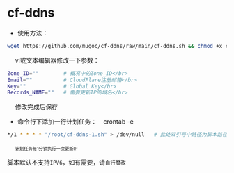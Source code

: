 # cf-ddns
* 使用方法：
```bash
wget https://github.com/mugoc/cf-ddns/raw/main/cf-ddns.sh && chmod +x cf-ddns.sh
```
&ensp;&ensp; vi或文本编辑器修改一下参数：</br>
```bash
Zone_ID=""        # 概况中的Zone_ID</br>
Email=""          # CloudFlare注册邮箱</br>
Key=""            # Global Key</br>
Records_NAME=""   # 需要更新IP的域名</br>
```

&ensp;&ensp; 修改完成后保存

* 命令行下添加一行计划任务：
&ensp; crontab -e
```bash
*/1 * * * * "/root/cf-ddns-1.sh" > /dev/null   # 此处双引号中路径为脚本路径
```
&ensp;&ensp; <font size=1>计划任务每1分钟执行一次更新IP</font>

脚本默认不支持`IPV6`，如有需要，请`自行魔改`
